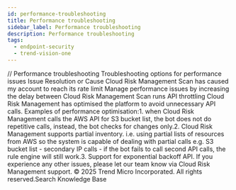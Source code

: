 ```yaml
---
id: performance-troubleshooting
title: Performance troubleshooting
sidebar_label: Performance troubleshooting
description: Performance troubleshooting
tags:
  - endpoint-security
  - trend-vision-one
---
```


/*<![CDATA[*/ $('#title').html($('meta[name=map-description]').attr('content')); /*]]>*/ Performance troubleshooting Troubleshooting options for performance issues Issue Resolution or Cause Cloud Risk Management Scan has caused my account to reach its rate limit Manage performance issues by increasing the delay between Cloud Risk Management Scan runs API throttling Cloud Risk Management has optimised the platform to avoid unnecessary API calls. Examples of performance optimisation:1. when Cloud Risk Management calls the AWS API for S3 bucket list, the bot does not do repetitive calls, instead, the bot checks for changes only.2. Cloud Risk Management supports partial inventory. i.e. using partial lists of resources from AWS so the system is capable of dealing with partial calls e.g. S3 bucket list - secondary IP calls - if the bot fails to call second API calls, the rule engine will still work.3. Support for exponential backoff API. If you experience any other issues, please let our team know via Cloud Risk Management support. © 2025 Trend Micro Incorporated. All rights reserved.Search Knowledge Base